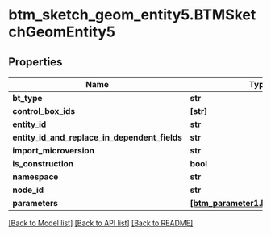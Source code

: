 # btm_sketch_geom_entity5.BTMSketchGeomEntity5

## Properties
Name | Type | Description | Notes
------------ | ------------- | ------------- | -------------
**bt_type** | **str** |  | [optional] 
**control_box_ids** | **[str]** |  | [optional] 
**entity_id** | **str** |  | [optional] 
**entity_id_and_replace_in_dependent_fields** | **str** |  | [optional] 
**import_microversion** | **str** |  | [optional] 
**is_construction** | **bool** |  | [optional] 
**namespace** | **str** |  | [optional] 
**node_id** | **str** |  | [optional] 
**parameters** | [**[btm_parameter1.BTMParameter1]**](BTMParameter1.md) |  | [optional] 

[[Back to Model list]](../README.md#documentation-for-models) [[Back to API list]](../README.md#documentation-for-api-endpoints) [[Back to README]](../README.md)


